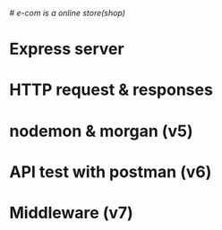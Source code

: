 *# e-com is a online store(shop)*    

# Express server

# HTTP request & responses     

# nodemon & morgan (v5)

# API test with postman (v6)

# Middleware (v7)

  










